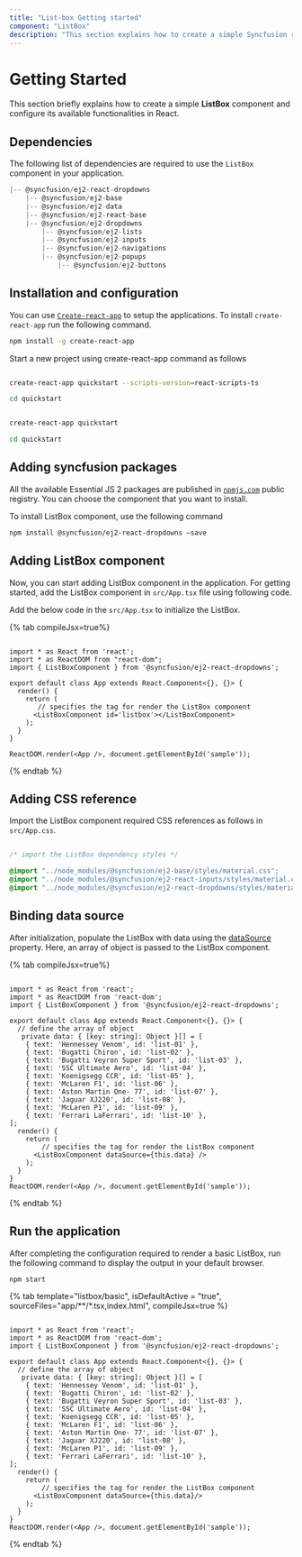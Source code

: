 ```yaml
---
title: "List-box Getting started"
component: "ListBox"
description: "This section explains how to create a simple Syncfusion react list box component and configure it's functionalities."
---
```


# Getting Started

This section briefly explains how to create a simple **ListBox** component and configure its available
functionalities in React.

## Dependencies

The following list of dependencies are required to use the `ListBox` component in your application.

```javascript
|-- @syncfusion/ej2-react-dropdowns
    |-- @syncfusion/ej2-base
    |-- @syncfusion/ej2-data
    |-- @syncfusion/ej2-react-base
    |-- @syncfusion/ej2-dropdowns
        |-- @syncfusion/ej2-lists
        |-- @syncfusion/ej2-inputs
        |-- @syncfusion/ej2-navigations
        |-- @syncfusion/ej2-popups
            |-- @syncfusion/ej2-buttons
```

## Installation and configuration

You can use [`Create-react-app`](https://github.com/facebookincubator/create-react-app) to setup the
applications.
To install `create-react-app` run the following command.

```bash
npm install -g create-react-app
```

Start a new project using create-react-app command as follows

<div class='tsx'>

```bash

create-react-app quickstart --scripts-version=react-scripts-ts

cd quickstart

```

</div>

<div class='jsx'>

```bash

create-react-app quickstart

cd quickstart

```

</div>

## Adding syncfusion packages

All the available Essential JS 2 packages are published in
[`npmjs.com`](https://www.npmjs.com/~syncfusionorg) public registry.
You can choose the component that you want to install.

To install ListBox component, use the following command

```bash
npm install @syncfusion/ej2-react-dropdowns –save
```

## Adding ListBox component

Now, you can start adding ListBox component in the application. For getting started, add the
ListBox component in `src/App.tsx` file using following code.

Add the below code in the `src/App.tsx` to initialize the ListBox.

{% tab compileJsx=true%}

```tsx

import * as React from 'react';
import * as ReactDOM from "react-dom";
import { ListBoxComponent } from '@syncfusion/ej2-react-dropdowns';

export default class App extends React.Component<{}, {}> {
  render() {
    return (
       // specifies the tag for render the ListBox component
      <ListBoxComponent id='listbox'></ListBoxComponent>
    );
  }
}

ReactDOM.render(<App />, document.getElementById('sample'));

```

{% endtab %}

## Adding CSS reference

Import the ListBox component required CSS references as follows in `src/App.css`.

```css

/* import the ListBox dependency styles */

@import "../node_modules/@syncfusion/ej2-base/styles/material.css";
@import "../node_modules/@syncfusion/ej2-react-inputs/styles/material.css";
@import "../node_modules/@syncfusion/ej2-react-dropdowns/styles/material.css";

```

## Binding data source

After initialization, populate the ListBox with data using
the [dataSource](../api/list-box/#datasource) property.
Here, an array of object is passed to the ListBox component.

{% tab compileJsx=true%}

```tsx

import * as React from 'react';
import * as ReactDOM from 'react-dom';
import { ListBoxComponent } from '@syncfusion/ej2-react-dropdowns';

export default class App extends React.Component<{}, {}> {
  // define the array of object
   private data: { [key: string]: Object }[] = [
    { text: 'Hennessey Venom', id: 'list-01' },
    { text: 'Bugatti Chiron', id: 'list-02' },
    { text: 'Bugatti Veyron Super Sport', id: 'list-03' },
    { text: 'SSC Ultimate Aero', id: 'list-04' },
    { text: 'Koenigsegg CCR', id: 'list-05' },
    { text: 'McLaren F1', id: 'list-06' },
    { text: 'Aston Martin One- 77', id: 'list-07' },
    { text: 'Jaguar XJ220', id: 'list-08' },
    { text: 'McLaren P1', id: 'list-09' },
    { text: 'Ferrari LaFerrari', id: 'list-10' },
];
  render() {
    return (
        // specifies the tag for render the ListBox component
      <ListBoxComponent dataSource={this.data} />
    );
  }
}
ReactDOM.render(<App />, document.getElementById('sample'));

```

{% endtab %}

## Run the application

After completing the configuration required to render a basic ListBox, run the following command to
display the output in your default browser.

```cmd
npm start
```

{% tab template="listbox/basic", isDefaultActive = "true", sourceFiles="app/**/*.tsx,index.html", compileJsx=true %}

```tsx

import * as React from 'react';
import * as ReactDOM from 'react-dom';
import { ListBoxComponent } from '@syncfusion/ej2-react-dropdowns';

export default class App extends React.Component<{}, {}> {
  // define the array of object
   private data: { [key: string]: Object }[] = [
    { text: 'Hennessey Venom', id: 'list-01' },
    { text: 'Bugatti Chiron', id: 'list-02' },
    { text: 'Bugatti Veyron Super Sport', id: 'list-03' },
    { text: 'SSC Ultimate Aero', id: 'list-04' },
    { text: 'Koenigsegg CCR', id: 'list-05' },
    { text: 'McLaren F1', id: 'list-06' },
    { text: 'Aston Martin One- 77', id: 'list-07' },
    { text: 'Jaguar XJ220', id: 'list-08' },
    { text: 'McLaren P1', id: 'list-09' },
    { text: 'Ferrari LaFerrari', id: 'list-10' },
];
  render() {
    return (
        // specifies the tag for render the ListBox component
      <ListBoxComponent dataSource={this.data}/>
    );
  }
}
ReactDOM.render(<App />, document.getElementById('sample'));

```

{% endtab %}
